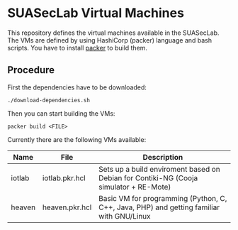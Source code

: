 SUASecLab Virtual Machines
==========================

This repository defines the virtual machines available in the SUASecLab.
The VMs are defined by using HashiCorp (packer) language and bash scripts.
You have to install [packer](https://www.packer.io/) to build them.

Procedure
---------

First the dependencies have to be downloaded:

```
./download-dependencies.sh
```

Then you can start building the VMs:

```
packer build <FILE>
```

Currently there are the following VMs available:

| Name   | File           | Description                                                                               |
|--------|----------------|-------------------------------------------------------------------------------------------|
| iotlab | iotlab.pkr.hcl | Sets up a build enviroment based on Debian for Contiki-NG (Cooja simulator + RE-Mote)     |
| heaven | heaven.pkr.hcl | Basic VM for programming (Python, C, C++, Java, PHP) and getting familiar with GNU/Linux  |